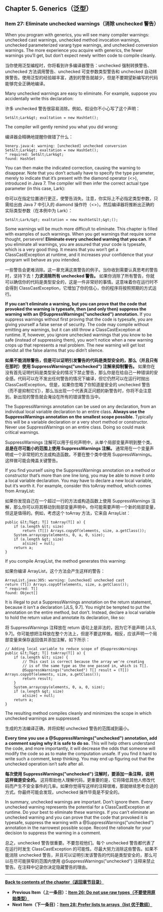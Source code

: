 ## Chapter 5. Generics（泛型）

### Item 27: Eliminate unchecked warnings（消除 unchecked 警告）

When you program with generics, you will see many compiler warnings: unchecked cast warnings, unchecked method invocation warnings, unchecked parameterized vararg type warnings, and unchecked conversion warnings. The more experience you acquire with generics, the fewer warnings you’ll get, but don’t expect newly written code to compile cleanly.

当你使用泛型编程时，你将看到许多编译器警告：unchecked 强制转换警告、unchecked 方法调用警告、unchecked 可变参数类型警告和 unchecked 自动转换警告。使用泛型的经验越丰富，遇到的警告就越少，但是不要期望新编写的代码能够完全正确地编译。

Many unchecked warnings are easy to eliminate. For example, suppose you accidentally write this declaration:

许多 unchecked 警告很容易消除。例如，假设你不小心写了这个声明：

```
Set&lt;Lark&gt; exaltation = new HashSet();
```

The compiler will gently remind you what you did wrong:

编译器会精确地提醒你做错了什么：

```
Venery.java:4: warning: [unchecked] unchecked conversion
Set&lt;Lark&gt; exaltation = new HashSet();
^ required: Set&lt;Lark&gt;
found: HashSet
```

You can then make the indicated correction, causing the warning to disappear. Note that you don’t actually have to specify the type parameter, merely to indicate that it’s present with the diamond operator (&lt;&gt;), introduced in Java 7. The compiler will then infer the correct actual type parameter (in this case, Lark):

你可以在指定位置进行更正，使警告消失。注意，你实际上不必指定类型参数，只需给出由 Java 7 中引入的 diamond 操作符（&lt;&gt;）。然后编译器将推断出正确的实际类型参数（在本例中为 Lark）：

```
Set&lt;Lark/&gt; exaltation = new HashSet&lt;&gt;();
```

Some warnings will be much more difficult to eliminate. This chapter is filled with examples of such warnings. When you get warnings that require some thought, persevere! **Eliminate every unchecked warning that you can.** If you eliminate all warnings, you are assured that your code is typesafe, which is a very good thing. It means that you won’t get a ClassCastException at runtime, and it increases your confidence that your program will behave as you intended.

一些警告会更难消除。这一章充满这类警告的例子。当你收到需要认真思考的警告时，坚持下去！**力求消除所有 unchecked 警告。** 如果你消除了所有警告，你就可以确信你的代码是类型安全的，这是一件非常好的事情。这意味着你在运行时不会得到 ClassCastException，它增加了你的信心，你的程序将按照预期的方式运行。

**If you can’t eliminate a warning, but you can prove that the code that provoked the warning is typesafe, then (and only then) suppress the warning with an @SuppressWarnings("unchecked") annotation.** If you suppress warnings without first proving that the code is typesafe, you are giving yourself a false sense of security. The code may compile without emitting any warnings, but it can still throw a ClassCastException at runtime. If, however, you ignore unchecked warnings that you know to be safe (instead of suppressing them), you won’t notice when a new warning crops up that represents a real problem. The new warning will get lost amidst all the false alarms that you didn’t silence.

**如果不能消除警告，但是可以证明引发警告的代码是类型安全的，那么（并且只有在那时）使用 SuppressWarnings("unchecked") 注解来抑制警告。** 如果你在没有首先证明代码是类型安全的情况下禁止警告，那么你是在给自己一种错误的安全感。代码可以在不发出任何警告的情况下编译，但它仍然可以在运行时抛出 ClassCastException。但是，如果你忽略了你知道是安全的 unchecked 警告（而不是抑制它们），那么当出现一个代表真正问题的新警告时，你将不会注意到。新出现的警告就会淹设在所有的错误警告当中。

The SuppressWarnings annotation can be used on any declaration, from an individual local variable declaration to an entire class. **Always use the SuppressWarnings annotation on the smallest scope possible.** Typically this will be a variable declaration or a very short method or constructor. Never use SuppressWarnings on an entire class. Doing so could mask critical warnings.

SuppressWarnings 注解可以用于任何声明中，从单个局部变量声明到整个类。**总是在尽可能小的范围上使用 SuppressWarnings 注解。** 通常用在一个变量声明或一个非常短的方法或构造函数。不要在整个类中使用 SuppressWarnings。这样做可能会掩盖关键警告。

If you find yourself using the SuppressWarnings annotation on a method or constructor that’s more than one line long, you may be able to move it onto a local variable declaration. You may have to declare a new local variable, but it’s worth it. For example, consider this toArray method, which comes from ArrayList:

如果你发现自己在一个超过一行的方法或构造函数上使用 SuppressWarnings 注解，那么你可以将其移动到局部变量声明中。你可能需要声明一个新的局部变量，但这是值得的。例如，考虑这个 toArray 方法，它来自 ArrayList：

```
public &lt;T&gt; T[] toArray(T[] a) {
    if (a.length &lt; size)
        return (T[]) Arrays.copyOf(elements, size, a.getClass());
    System.arraycopy(elements, 0, a, 0, size);
    if (a.length &gt; size)
        a[size] = null;
    return a;
}
```

If you compile ArrayList, the method generates this warning:

如果你编译 ArrayList，这个方法会产生这样的警告：

```
ArrayList.java:305: warning: [unchecked] unchecked cast
return (T[]) Arrays.copyOf(elements, size, a.getClass());
^ required: T[]
found: Object[]
```

It is illegal to put a SuppressWarnings annotation on the return statement, because it isn’t a declaration [JLS, 9.7]. You might be tempted to put the annotation on the entire method, but don’t. Instead, declare a local variable to hold the return value and annotate its declaration, like so:

将 SuppressWarnings 注释放在 return 语句上是非法的，因为它不是声明 [JLS, 9.7]。你可能想把注释放在整个方法上，但是不要这样做。相反，应该声明一个局部变量来保存返回值并添加注解，如下所示：

```
// Adding local variable to reduce scope of @SuppressWarnings
public &lt;T&gt; T[] toArray(T[] a) {
    if (a.length &lt; size) {
        // This cast is correct because the array we're creating
        // is of the same type as the one passed in, which is T[].
        @SuppressWarnings("unchecked") T[] result = (T[]) Arrays.copyOf(elements, size, a.getClass());
        return result;
    }
    System.arraycopy(elements, 0, a, 0, size);
    if (a.length &gt; size)
        a[size] = null;
    return a;
}
```

The resulting method compiles cleanly and minimizes the scope in which unchecked warnings are suppressed.

生成的方法编译正确，并将抑制 unchecked 警告的范围减到最小。

**Every time you use a @SuppressWarnings("unchecked") annotation, add a comment saying why it is safe to do so.** This will help others understand the code, and more importantly, it will decrease the odds that someone will modify the code so as to make the computation unsafe. If you find it hard to write such a comment, keep thinking. You may end up figuring out that the unchecked operation isn’t safe after all.

**每次使用 SuppressWarnings("unchecked") 注解时，要添加一条注释，说明这样做是安全的。** 这将帮助他人理解代码，更重要的是，它将降低其他人修改代码而产生不安全事件的几率。如果你觉得写这样的注释很难，那就继续思考合适的方式。你最终可能会发现，unchecked 操作毕竟是不安全的。

In summary, unchecked warnings are important. Don’t ignore them. Every unchecked warning represents the potential for a ClassCastException at runtime. Do your best to eliminate these warnings. If you can’t eliminate an unchecked warning and you can prove that the code that provoked it is typesafe, suppress the warning with a @SuppressWarnings("unchecked") annotation in the narrowest possible scope. Record the rationale for your decision to suppress the warning in a comment.

总之，unchecked 警告很重要。不要忽视他们。每个 unchecked 警告都代表了在运行时发生 ClassCastException 的可能性。尽最大努力消除这些警告。如果不能消除 unchecked 警告，并且可以证明引发该警告的代码是类型安全的，那么可以在尽可能狭窄的范围内使用 @SuppressWarnings("unchecked") 注释来禁止警告。在注释中记录你决定隐藏警告的理由。

---
**[Back to contents of the chapter（返回章节目录）](/Chapter-5/Chapter-5-Introduction.md)**
- **Previous Item（上一条目）：[Item 26: Do not use raw types（不要使用原始类型）](/Chapter-5/Chapter-5-Item-26-Do-not-use-raw-types.md)**
- **Next Item（下一条目）：[Item 28: Prefer lists to arrays（list 优于数组）](/Chapter-5/Chapter-5-Item-28-Prefer-lists-to-arrays.md)**
